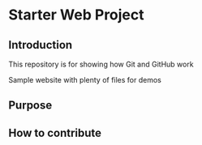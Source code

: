 # Starter Web Project

## Introduction

This repository is for showing how Git and GitHub work

Sample website with plenty of files for demos

## Purpose

## How to contribute
